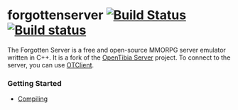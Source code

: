 forgottenserver [![Build Status](https://travis-ci.org/aspiraboo/3884.svg?branch=master)](https://travis-ci.org/otland/forgottenserver "Travis CI status")  [![Build status](https://ci.appveyor.com/api/projects/status/c1ej629ufvx4x22a?svg=true)](https://ci.appveyor.com/project/aspiraboo/3884 "Download builds for Windows") 
===============

The Forgotten Server is a free and open-source MMORPG server emulator written in C++. It is a fork of the [OpenTibia Server](https://github.com/opentibia/server) project. To connect to the server, you can use [OTClient](https://github.com/edubart/otclient).

### Getting Started

* [Compiling](https://github.com/aspiraboo/3884/wiki/Compiling)

